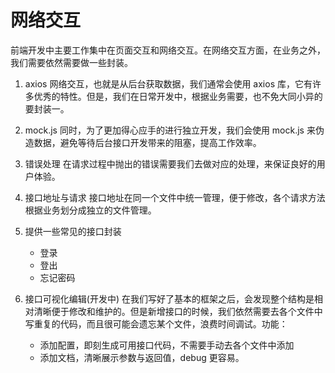 # 网络交互

前端开发中主要工作集中在页面交互和网络交互。在网络交互方面，在业务之外，我们需要依然需要做一些封装。

1. axios
   网络交互，也就是从后台获取数据，我们通常会使用 axios 库，它有许多优秀的特性。但是，我们在日常开发中，根据业务需要，也不免大同小异的要封装一。

2. mock.js
   同时，为了更加得心应手的进行独立开发，我们会使用 mock.js 来伪造数据，避免等待后台接口开发带来的阻塞，提高工作效率。

3. 错误处理
   在请求过程中抛出的错误需要我们去做对应的处理，来保证良好的用户体验。

4. 接口地址与请求
   接口地址在同一个文件中统一管理，便于修改，各个请求方法根据业务划分成独立的文件管理。

5. 提供一些常见的接口封装

   - 登录
   - 登出
   - 忘记密码

6. 接口可视化编辑(开发中)
   在我们写好了基本的框架之后，会发现整个结构是相对清晰便于修改和维护的。但是新增接口的时候，我们依然需要去各个文件中写重复的代码，而且很可能会遗忘某个文件，浪费时间调试。功能：
   - 添加配置，即刻生成可用接口代码，不需要手动去各个文件中添加
   - 添加文档，清晰展示参数与返回值，debug 更容易。
